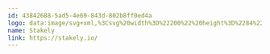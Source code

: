 ```yaml
---
id: 43842688-5ad5-4e69-843d-802b8ff0ed4a
logo: data:image/svg+xml,%3Csvg%20width%3D%22200%22%20height%3D%2284%22%20viewBox%3D%220%200%20200%2084%22%20fill%3D%22none%22%20xmlns%3D%22http%3A%2F%2Fwww.w3.org%2F2000%2Fsvg%22%3E%0A%3Cg%20clip-path%3D%22url(%23clip0_13261_105390)%22%3E%0A%3Cpath%20d%3D%22M80.9166%2034.4691H84.1429V29.4235H88.2985V34.4691H92.7422V38.1444H88.2985V46.1095C88.2985%2047.0466%2088.5064%2047.7318%2088.9247%2048.1625C89.3405%2048.5958%2089.9693%2048.8099%2090.8059%2048.8099H93.1004V52.4852H90.0544C88.1407%2052.4852%2086.6778%2051.9738%2085.6633%2050.9536C84.6489%2049.9334%2084.1404%2048.4623%2084.1404%2046.5378V38.1393H80.9141V34.464L80.9166%2034.4691Z%22%20fill%3D%22black%22%2F%3E%0A%3Cpath%20d%3D%22M100.986%2052.8127C99.0518%2052.8127%2097.5814%2052.3341%2096.577%2051.3718C95.5725%2050.412%2095.0715%2049.077%2095.0715%2047.3716C95.0715%2046.4345%2095.2193%2045.5881%2095.5199%2044.8324C95.818%2044.0767%2096.2964%2043.4394%2096.9527%2042.923C97.609%2042.4066%2098.4581%2042.0111%2099.4977%2041.734C100.537%2041.4569%20101.807%2041.3209%20103.315%2041.3209H106.326V40.2402C106.326%2039.3762%20106.093%2038.7212%20105.627%2038.2753C105.161%2037.8295%20104.392%2037.6078%20103.318%2037.6078C102.313%2037.6078%20101.584%2037.7992%20101.131%2038.1847C100.677%2038.5701%20100.402%2039.0739%20100.307%2039.6986H95.7904C95.8856%2038.0889%2096.5369%2036.7614%2097.7442%2035.716C98.9516%2034.6706%20100.808%2034.1492%20103.318%2034.1492C105.828%2034.1492%20107.498%2034.7034%20108.693%2035.8067C109.888%2036.9125%20110.484%2038.3912%20110.484%2040.2402V52.4928H107.223L106.792%2050.0065C106.171%2050.9184%20105.364%2051.6161%20104.375%2052.0973C103.383%2052.5759%20102.253%2052.8177%20100.988%2052.8177L100.986%2052.8127ZM101.702%2049.3515C102.371%2049.3515%20102.984%2049.2382%20103.548%2049.0089C104.109%2048.7797%20104.593%2048.4674%20104.998%2048.0719C105.404%2047.6739%20105.727%2047.2255%20105.965%2046.7217C106.206%2046.2153%20106.324%2045.6763%20106.324%2045.0994V44.5578H103.313C101.88%2044.5578%20100.875%2044.7996%20100.302%2045.2783C99.7281%2045.7594%2099.4426%2046.4068%2099.4426%2047.2229C99.4426%2047.8703%2099.638%2048.3893%20100.034%2048.7722C100.429%2049.1576%20100.983%2049.349%20101.699%2049.349L101.702%2049.3515Z%22%20fill%3D%22black%22%2F%3E%0A%3Cpath%20d%3D%22M119.787%2044.9558H117.996V52.4878H113.841V27.2596H117.996V41.2806H119.787L124.088%2034.4691H128.89L123.227%2042.9759L129.604%2052.4903H124.587L119.785%2044.9584L119.787%2044.9558Z%22%20fill%3D%22black%22%2F%3E%0A%3Cpath%20d%3D%22M138.183%2052.8127C136.893%2052.8127%20135.733%2052.6162%20134.706%2052.2182C133.679%2051.8202%20132.793%2051.2458%20132.054%2050.4901C131.315%2049.7344%20130.746%2048.815%20130.35%2047.7343C129.955%2046.6536%20129.759%2045.4269%20129.759%2044.059V42.9053C129.759%2041.535%20129.955%2040.3107%20130.35%2039.2301C130.746%2038.1494%20131.312%2037.2299%20132.054%2036.4742C132.793%2035.7185%20133.677%2035.1417%20134.706%2034.7437C135.733%2034.3457%20136.893%2034.1492%20138.183%2034.1492C140.786%2034.1492%20142.842%2034.9553%20144.348%2036.5649C145.853%2038.1746%20146.605%2040.482%20146.605%2043.4847V44.8903H133.917C134.038%2046.4043%20134.456%2047.49%20135.172%2048.1525C135.889%2048.815%20136.893%2049.145%20138.183%2049.145C139.473%2049.145%20140.375%2048.9233%20140.961%2048.4774C141.545%2048.0316%20141.933%2047.5101%20142.126%2046.9106H146.427C146.236%2047.7519%20145.936%2048.5328%20145.53%2049.2533C145.124%2049.9737%20144.586%2050.5985%20143.917%2051.1275C143.248%2051.6564%20142.434%2052.0721%20141.48%2052.3693C140.525%2052.6691%20139.426%2052.8202%20138.183%2052.8202V52.8127ZM138.183%2037.8194C136.966%2037.8194%20136.009%2038.1192%20135.315%2038.7212C134.621%2039.3233%20134.18%2040.2704%20133.99%2041.5702H142.376C142.209%2040.2251%20141.773%2039.2628%20141.069%2038.6885C140.365%2038.1116%20139.403%2037.8244%20138.183%2037.8244V37.8194Z%22%20fill%3D%22black%22%2F%3E%0A%3Cpath%20d%3D%22M151.149%2050.9562C150.134%2049.936%20149.626%2048.4649%20149.626%2046.5403V27.2596H153.781V46.1096C153.781%2047.0466%20153.984%2047.7318%20154.39%2048.1626C154.796%2048.5958%20155.417%2048.81%20156.254%2048.81H157.15V52.4852H155.502C153.616%2052.4852%20152.163%2051.9739%20151.146%2050.9537H151.149V50.9562Z%22%20fill%3D%22black%22%2F%3E%0A%3Cpath%20d%3D%22M163.818%2052.4878L156.614%2034.4691H161.131L166.005%2047.3716L170.592%2034.4691H174.892L165.394%2059.6972H161.093L163.818%2052.4878Z%22%20fill%3D%22black%22%2F%3E%0A%3Cpath%20d%3D%22M72.8682%2038.1242C71.4229%2037.8018%2066.9742%2037.0183%2065.9146%2034.794C65.8395%2034.5396%2065.7994%2034.2751%2065.8069%2033.998C65.8069%2033.1567%2066.1651%2032.4438%2066.8815%2031.8518C67.4752%2031.2775%2068.9079%2030.9727%2070.3357%2030.9676C71.7635%2030.9676%2073.1938%2031.2674%2073.78%2031.9047C74.4613%2032.5294%2074.8596%2033.5622%2074.9798%2035.0031H79.5663C79.1079%2029.2723%2076.2924%2026.9397%2070.4284%2026.9296C66.9065%2026.9145%2063.3496%2027.9271%2061.8642%2031.1641C60.3938%2034.4615%2061.7114%2038.3711%2064.9452%2039.7968C66.9591%2040.8674%2069.6419%2041.2856%2071.7535%2041.9783C71.7535%2041.9783%2075.3605%2042.8726%2075.4307%2045.1649C75.4307%2045.1624%2075.4307%2045.1598%2075.4307%2045.1548C75.4307%2045.1573%2075.4307%2045.1624%2075.4307%2045.1649C75.4232%2046.2959%2074.9247%2047.1549%2074.4538%2047.563C72.8582%2048.9434%2069.7671%2049.1676%2067.5403%2048.1348C66.5458%2047.6738%2065.6541%2046.6687%2065.5188%2044.0162H60.9324C61.3607%2050.1526%2064.2463%2052.795%2070.4309%2052.8101C75.1552%2052.8227%2079.8218%2050.6387%2079.9295%2045.4571C80.0197%2041.0715%2076.5429%2039.0059%2072.8682%2038.1242Z%22%20fill%3D%22black%22%2F%3E%0A%3Cpath%20d%3D%22M176.405%2052.8127C178.392%2052.8127%20180.002%2051.1929%20180.002%2049.1953C180.002%2047.1977%20178.392%2045.578%20176.405%2045.578C174.419%2045.578%20172.808%2047.1977%20172.808%2049.1953C172.808%2051.1929%20174.419%2052.8127%20176.405%2052.8127Z%22%20fill%3D%22black%22%2F%3E%0A%3Cpath%20d%3D%22M42.0205%2029.547C42.514%2028.1816%2044.0119%2027.4763%2045.3695%2027.9726C46.7272%2028.4688%2047.4286%2029.9752%2046.9351%2031.3405C46.4441%2032.7058%2044.9437%2033.4112%2043.5861%2032.9149C42.2284%2032.4212%2041.527%2030.9123%2042.0205%2029.547Z%22%20fill%3D%22black%22%2F%3E%0A%3Cpath%20d%3D%22M48.2277%2034.2852C46.1586%2034.25%2045.0389%2037.9479%2035.7358%2036.3181C32.1913%2035.5699%2029.8142%2034.5598%2028.2361%2033.4716C25.3179%2031.4614%2025.1476%2029.1867%2025.4331%2027.8138C19.0356%2033.2121%2018.2241%2044.8853%2023.339%2045.0088C25.4106%2045.0591%2026.4276%2041.1194%2035.7333%2042.7517C39.3178%2043.5074%2041.7124%2044.5528%2043.298%2045.6813C46.1787%2047.7318%2046.3715%2050.0544%2046.086%2051.4197C52.4208%2046.0567%2053.3226%2034.3784%2048.2277%2034.2878V34.2852Z%22%20fill%3D%22black%22%2F%3E%0A%3Cpath%20d%3D%22M42.3286%2046.752C39.6509%2049.3289%2036.4772%2049.4876%2034.9192%2049.3415C31.2019%2048.9536%2028.6294%2046.6638%2026.9862%2049.1425C25.4532%2051.455%2028.7997%2055.5912%2036.352%2055.3494C39.8964%2055.2361%2042.7269%2053.8984%2044.7258%2052.4878C44.9863%2051.0973%2045.059%2048.7168%2042.3261%2046.752H42.3286Z%22%20fill%3D%22black%22%2F%3E%0A%3Cpath%20d%3D%22M29.1853%2032.4715C34.2878%2027.6727%2039.5681%2031.8644%2040.4999%2027.6098C41.0936%2024.8968%2037.1734%2023.4156%2032.8425%2024.2217C30.4653%2024.6625%2028.509%2025.6122%2026.7681%2026.8188C26.5051%2028.1917%2026.4675%2030.5344%2029.1853%2032.474V32.4715Z%22%20fill%3D%22black%22%2F%3E%0A%3C%2Fg%3E%0A%3Cdefs%3E%0A%3CclipPath%20id%3D%22clip0_13261_105390%22%3E%0A%3Crect%20width%3D%22160%22%20height%3D%2235.6972%22%20fill%3D%22white%22%20transform%3D%22translate(20%2024)%22%2F%3E%0A%3C%2FclipPath%3E%0A%3C%2Fdefs%3E%0A%3C%2Fsvg%3E%0A
name: Stakely
link: https://stakely.io/
---
```

